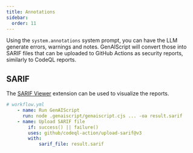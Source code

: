 ```yaml
---
title: Annotations
sidebar:
  order: 11
---
```


Using the `system.annotations` system prompt, you can have the LLM generate errors, warnings and notes.
GenAIScript will convert those into SARIF files that can be uploaded to GitHub Actions as security reports, similarly to CodeQL reports. 

## SARIF

The [SARIF Viewer](https://marketplace.visualstudio.com/items?itemName=MS-SarifVSCode.sarif-viewer)
extension can be used to visualize the reports.

```yaml
# workflow.yml
    - name: Run GenAIScript
      run: node .genaiscript/genaiscript.cjs ... -oa result.sarif
    - name: Upload SARIF file
        if: success() || failure()
        uses: github/codeql-action/upload-sarif@v3
        with:
            sarif_file: result.sarif
```
